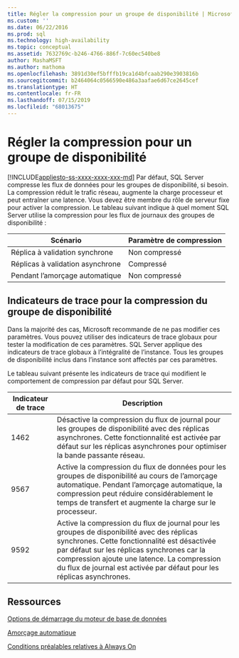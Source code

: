 ```yaml
---
title: Régler la compression pour un groupe de disponibilité | Microsoft Docs
ms.custom: ''
ms.date: 06/22/2016
ms.prod: sql
ms.technology: high-availability
ms.topic: conceptual
ms.assetid: 7632769c-b246-4766-886f-7c60ec540be8
author: MashaMSFT
ms.author: mathoma
ms.openlocfilehash: 3891d30ef5bfffb19ca1d4bfcaab290e3903816b
ms.sourcegitcommit: b2464064c0566590e486a3aafae6d67ce2645cef
ms.translationtype: HT
ms.contentlocale: fr-FR
ms.lasthandoff: 07/15/2019
ms.locfileid: "68013675"
---
```

# <a name="tune-compression-for-availability-group"></a>Régler la compression pour un groupe de disponibilité
[!INCLUDE[appliesto-ss-xxxx-xxxx-xxx-md](../../../includes/appliesto-ss-xxxx-xxxx-xxx-md.md)]
Par défaut, SQL Server compresse les flux de données pour les groupes de disponibilité, si besoin. La compression réduit le trafic réseau, augmente la charge processeur et peut entraîner une latence. Vous devez être membre du rôle de serveur fixe pour activer la compression. Le tableau suivant indique à quel moment SQL Server utilise la compression pour les flux de journaux des groupes de disponibilité :

| Scénario | Paramètre de compression
| ---- | ----
| Réplica à validation synchrone | Non compressé
| Réplicas à validation asynchrone | Compressé
| Pendant l’amorçage automatique | Non compressé

## <a name="trace-flags-for-availability-group-compression"></a>Indicateurs de trace pour la compression du groupe de disponibilité 

Dans la majorité des cas, Microsoft recommande de ne pas modifier ces paramètres. Vous pouvez utiliser des indicateurs de trace globaux pour tester la modification de ces paramètres. SQL Server applique des indicateurs de trace globaux à l’intégralité de l’instance. Tous les groupes de disponibilité inclus dans l’instance sont affectés par ces paramètres.  

Le tableau suivant présente les indicateurs de trace qui modifient le comportement de compression par défaut pour SQL Server. 

Indicateur de trace | Description
------------- | -------------
1462          | Désactive la compression du flux de journal pour les groupes de disponibilité avec des réplicas asynchrones. Cette fonctionnalité est activée par défaut sur les réplicas asynchrones pour optimiser la bande passante réseau.
9567          | Active la compression du flux de données pour les groupes de disponibilité au cours de l’amorçage automatique. Pendant l’amorçage automatique, la compression peut réduire considérablement le temps de transfert et augmente la charge sur le processeur.
9592          | Active la compression du flux de journal pour les groupes de disponibilité avec des réplicas synchrones. Cette fonctionnalité est désactivée par défaut sur les réplicas synchrones car la compression ajoute une latence. La compression du flux de journal est activée par défaut pour les réplicas asynchrones.


## <a name="resources"></a>Ressources


[Options de démarrage du moteur de base de données](../../../database-engine/configure-windows/database-engine-service-startup-options.md)

[Amorçage automatique](https://msdn.microsoft.com/library/mt735149(SQL.130).aspx)

[Conditions préalables relatives à Always On](prereqs-restrictions-recommendations-always-on-availability.md) 
